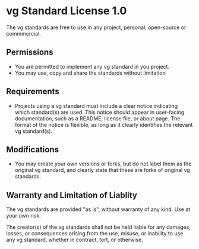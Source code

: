 # vg Standard License 1.0

The vg standards are free to use in any project, personal, open-source or commmercial.

## Permissions

* You are permitted to implement any vg standard in you project.
* You may use, copy and share the standards without limitation

## Requirements

* Projects using a vg standard must include a clear notice indicating which
standard(s) are used. This notice should appear in user-facing documentation,
such as a README, license file, or about page. The format of the notice is
flexible, as long as it clearly identifies the relevant vg standard(s).

## Modifications

* You may create your own versions or forks, but do not label them as the
original vg standard, and clearly state that these are forks of original
vg standards.

## Warranty and Limitation of Liablity

The vg standards are provided "as is", without warranty of any kind. Use at
your own risk.

The creator(s) of the vg standards shall not be held liable for any damages,
losses, or consequences arising from the use, misuse, or inability to use any
vg standard, whether in contract, tort, or otherwise.
